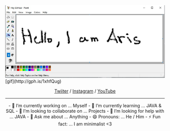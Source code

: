 <style>
 p, img{
  text-align: center;
}
</style>
<img src="https://github.com/AristotelisPallasidis/AristotelisPallasidis/blob/main/Screenshot_14.jpg?raw=true">
[gif](http://gph.is/1xhfQug)

[Twiiter](https://twitter.com/_pallasidis_) / [Instagram](https://www.instagram.com/aristotelis.pallasidis/) / [YouTube](https://www.youtube.com/channel/UCObyKI7IOrJE1Q697638m7g)

<hr>
<p>
- 🔭 I’m currently working on ... Myself
- 🌱 I’m currently learning ... JAVA & SQL
- 👯 I’m looking to collaborate on ... Projects
- 🤔 I’m looking for help with ... JAVA
- 💬 Ask me about ... Anything
- 😄 Pronouns: ... He / Him
- ⚡ Fun fact: ... I am minimalist <3
</p>
